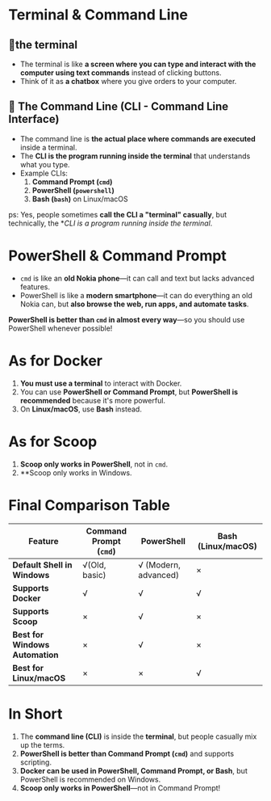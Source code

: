 
# Terminal & Command Line
## 🔹the terminal

- The terminal is like **a screen where you can type and interact with the computer using text commands** instead of clicking buttons.
- Think of it as **a chatbox** where you give orders to your computer.
## 🔹 The Command Line (CLI - Command Line Interface)

- The command line is **the actual place where commands are executed** inside a terminal.
- The **CLI is the program running inside the terminal** that understands what you type.
- Example CLIs:
    1. **Command Prompt (`cmd`)**
    2. **PowerShell (`powershell`)**
    3. **Bash (`bash`)** on Linux/macOS

ps: Yes, people sometimes **call the CLI a "terminal" casually**, but technically, the **CLI is a program running inside the terminal*.
# PowerShell & Command Prompt
- `cmd` is like an **old Nokia phone**—it can call and text but lacks advanced features.
- PowerShell is like a **modern smartphone**—it can do everything an old Nokia can, but **also browse the web, run apps, and automate tasks**.

**PowerShell is better than `cmd` in almost every way**—so you should use PowerShell whenever possible!
# As for Docker
1. **You must use a terminal** to interact with Docker.
2. You can use **PowerShell or Command Prompt**, but **PowerShell is recommended** because it's more powerful.
3. On **Linux/macOS**, use **Bash** instead.
# As for Scoop
1. **Scoop only works in PowerShell**, not in `cmd`.
2. **Scoop only works in Windows.
# Final Comparison Table

| Feature                         | **Command Prompt (`cmd`)** | **PowerShell**       | **Bash (Linux/macOS)** |
| ------------------------------- | -------------------------- | -------------------- | ---------------------- |
| **Default Shell in Windows**    | √(Old, basic)              | √ (Modern, advanced) | ×                      |
| **Supports Docker**             | √                          | √                    | √                      |
| **Supports Scoop**              | ×                          | √                    | ×                      |
| **Best for Windows Automation** | ×                          | √                    | ×                      |
| **Best for Linux/macOS**        | ×                          | ×                    | √                      |

# In Short
1. The **command line (CLI)** is inside the **terminal**, but people casually mix up the terms.
2. **PowerShell is better than Command Prompt (`cmd`)** and supports scripting.
3. **Docker can be used in PowerShell, Command Prompt, or Bash**, but PowerShell is recommended on Windows.
4. **Scoop only works in PowerShell**—not in Command Prompt!